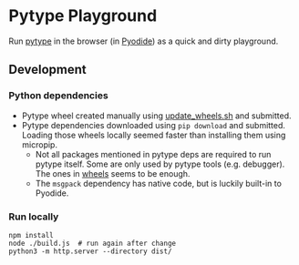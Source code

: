 # Pytype Playground

Run [pytype](https://github.com/google/pytype) in the browser (in [Pyodide](https://pyodide.org)) as a quick and dirty playground.

## Development

### Python dependencies

- Pytype wheel created manually using [update_wheels.sh](./update_wheels.sh) and submitted.
- Pytype dependencies downloaded using `pip download` and submitted. Loading those wheels locally seemed faster than installing them using micropip.
  - Not all packages mentioned in pytype deps are required to run pytype itself. Some are only used by pytype tools (e.g. debugger). The ones in [wheels](./wheels) seems to be enough.
  - The `msgpack` dependency has native code, but is luckily built-in to Pyodide.

### Run locally

```
npm install
node ./build.js  # run again after change
python3 -m http.server --directory dist/
```
